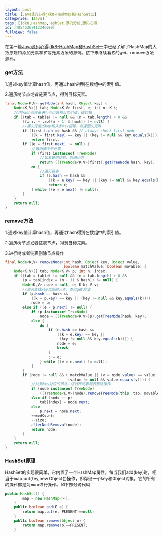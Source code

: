 ```yaml
---
layout: post
title: [Java源码心得jdk8-HashMap和HashSet二]
categories: [Java]
tags: [jdk8,HashMap,HashSet,源码分析,源码心得]
id: [40545367412346080]
fullview: false
---
```

在第一篇[Java源码心得jdk8-HashMap和HashSet一](http://ctosb.com/article/40532393412526080)中已经了解了HashMap的大致原理和添加元素和扩容元素方法的源码。接下来继续看它的get、remove方法源码。

### get方法

1.通过key值计算hash值，再通过hash得到在数组中的索引值。

2.遍历树节点或者链表节点，得到目标元素。

```java
final Node<K,V> getNode(int hash, Object key) {
    Node<K,V>[] tab; Node<K,V> first, e; int n; K k;
    //用hash和容量进行与运算得出索引值，得到桶
    if ((tab = table) != null && (n = tab.length) > 0 &&
        (first = tab[(n - 1) & hash]) != null) {
        //桶头元素的key和入参key相等，则返回头元素
        if (first.hash == hash && // always check first node
            ((k = first.key) == key || (key != null && key.equals(k))))
            return first;
        if ((e = first.next) != null) {
            //遍历桶下子元素
            if (first instanceof TreeNode)
                //如果是树结构，则遍历树
                return ((TreeNode<K,V>)first).getTreeNode(hash, key);
            do {
                //遍历链表
                if (e.hash == hash &&
                    ((k = e.key) == key || (key != null && key.equals(k))))
                    return e;
            } while ((e = e.next) != null);
        }
    }
    return null;
}
```

### remove方法


1.通过key值计算hash值，再通过hash得到在数组中的索引值。

2.遍历树节点或者链表节点，得到目标元素。

3.进行树或者链表删除节点操作

```java
final Node<K,V> removeNode(int hash, Object key, Object value,
                           boolean matchValue, boolean movable) {
    Node<K,V>[] tab; Node<K,V> p; int n, index;
    if ((tab = table) != null && (n = tab.length) > 0 &&
        (p = tab[index = (n - 1) & hash]) != null) {
        Node<K,V> node = null, e; K k; V v;
        //首先查找key对应的元素，类似get方法
        if (p.hash == hash &&
            ((k = p.key) == key || (key != null && key.equals(k))))
            node = p;
        else if ((e = p.next) != null) {
            if (p instanceof TreeNode)
                node = ((TreeNode<K,V>)p).getTreeNode(hash, key);
            else {
                do {
                    if (e.hash == hash &&
                        ((k = e.key) == key ||
                         (key != null && key.equals(k)))) {
                        node = e;
                        break;
                    }
                    p = e;
                } while ((e = e.next) != null);
            }
        }
        if (node != null && (!matchValue || (v = node.value) == value ||
                             (value != null && value.equals(v)))) {
            //找到key对应的节点，进行树或者链表删除操作
            if (node instanceof TreeNode)
                ((TreeNode<K,V>)node).removeTreeNode(this, tab, movable);
            else if (node == p)
                tab[index] = node.next;
            else
                p.next = node.next;
            ++modCount;
            --size;
            afterNodeRemoval(node);
            return node;
        }
    }
    return null;
}
```

### HashSet原理

HashSet的实现很简单，它内置了一个HashMap属性。每当我们add(key)时，相当于map.put(key,new Object())操作，即存储一个key和Object对象。它的所有的操作都是对map进行操作。如下部分源代码


```java
public HashSet() {
        map = new HashMap<>();
    }
    public boolean add(E e) {
        return map.put(e, PRESENT)==null;
    }
    public boolean remove(Object o) {
        return map.remove(o)==PRESENT;
    }
```


